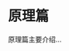<!--
 * Author  hailie.pan
 * Date  2023-03-02 15:12:45
 * LastEditors  hailie.pan
 * LastEditTime  2023-07-21 10:29:59
 * Description
-->

# 原理篇

原理篇主要介绍...

